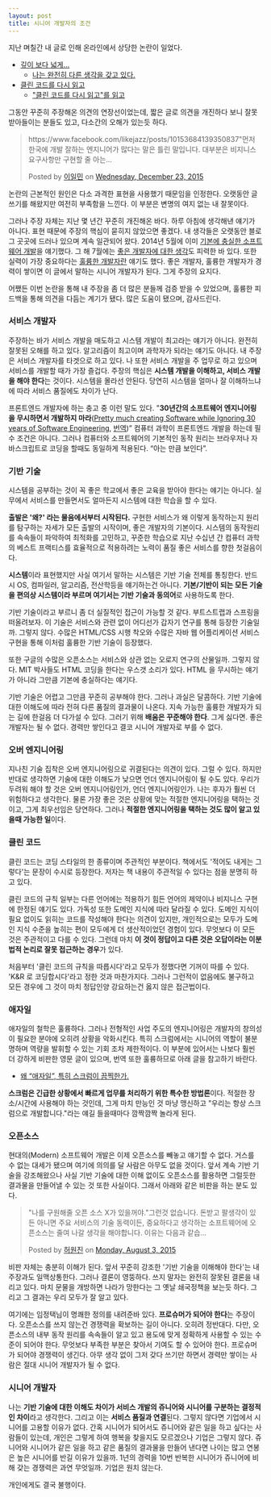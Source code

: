 ```yaml
---
layout: post
title: 시니어 개발자의 조건
---
```


지난 며칠간 내 글로 인해 온라인에서 상당한 논란이 일었다.

- [깊이 보다 넓게...](https://brunch.co.kr/@bwcho75/3)
  - [나는 완전히 다른 생각을 갖고 있다.](http://likejazz.com/post/135807593988/%EA%B9%8A%EC%9D%B4-%EB%B3%B4%EB%8B%A4-%EB%84%93%EA%B2%8C)
- [클린 코드를 다시 읽고](http://likejazz.com/post/136399435650/%ED%81%B4%EB%A6%B0-%EC%BD%94%EB%93%9C%EB%A5%BC-%EB%8B%A4%EC%8B%9C-%EC%9D%BD%EA%B3%A0)
  - ["클린 코드를 다시 읽고"를 읽고](https://brunch.co.kr/@cleancode/19)

그동안 꾸준히 주장해온 의견의 연장선이었는데, 짧은 글로 의견을 개진하다 보니 잘못 받아들이는 분들도 있고, 다소간의 오해가 있는듯 하다.

<div id="fb-root"></div><script>(function(d, s, id) {  var js, fjs = d.getElementsByTagName(s)[0];  if (d.getElementById(id)) return;  js = d.createElement(s); js.id = id;  js.src = "//connect.facebook.net/en_US/sdk.js#xfbml=1&version=v2.3";  fjs.parentNode.insertBefore(js, fjs);}(document, 'script', 'facebook-jssdk'));</script><div class="fb-post" data-href="https://www.facebook.com/tobyilee/posts/10206301557872407" data-width="500"><div class="fb-xfbml-parse-ignore"><blockquote cite="https://www.facebook.com/tobyilee/posts/10206301557872407"><p>https://www.facebook.com/likejazz/posts/10153684139350837&quot;&#xba3c;&#xc800; &#xd55c;&#xad6d;&#xc5d0; &#xac1c;&#xbc1c; &#xc798;&#xd558;&#xb294; &#xc5d4;&#xc9c0;&#xb2c8;&#xc5b4;&#xac00; &#xb9ce;&#xb2e4;&#xb294; &#xb9d0;&#xc740; &#xd2c0;&#xb9b0; &#xb9d0;&#xc785;&#xb2c8;&#xb2e4;. &#xb300;&#xbd80;&#xbd84;&#xc740; &#xbe44;&#xc9c0;&#xb2c8;&#xc2a4; &#xc694;&#xad6c;&#xc0ac;&#xd56d;&#xb9cc; &#xad6c;&#xd604;&#xd560; &#xc904; &#xc544;&#xb294;...</p>Posted by <a href="https://www.facebook.com/tobyilee">이일민</a> on&nbsp;<a href="https://www.facebook.com/tobyilee/posts/10206301557872407">Wednesday, December 23, 2015</a></blockquote></div></div>

논란의 근본적인 원인은 다소 과격한 표현을 사용했기 때문임을 인정한다. 오랫동안 글쓰기를 해왔지만 여전히 부족함을 느낀다. 이 부분은 변명의 여지 없는 내 잘못이다.

그러나 주장 자체는 지난 몇 년간 꾸준히 개진해온 바다. 하루 아침에 생각해낸 얘기가 아니다. 표현 때문에 주장의 핵심이 묻히지 않았으면 좋겠다. 내 생각들은 오랫동안 블로그 곳곳에 드러나 있으며 계속 일관되어 왔다. 2014년 5월에 이미 [기본에 충실한 소프트웨어 개발](http://likejazz.com/post/87294920640/%EA%B8%B0%EB%B3%B8%EC%97%90-%EC%B6%A9%EC%8B%A4%ED%95%9C-%EC%86%8C%ED%94%84%ED%8A%B8%EC%9B%A8%EC%96%B4-%EA%B0%9C%EB%B0%9C)을 얘기했다. 그 해 7월에는 [좋은 개발자에 대한 생각](http://likejazz.com/post/93164295865/%EC%A2%8B%EC%9D%80-%EA%B0%9C%EB%B0%9C%EC%9E%90%EC%97%90-%EB%8C%80%ED%95%9C-%EC%83%9D%EA%B0%81)도 피력한 바 있다. 또한 실력이 가장 중요하다는 [훌륭한 개발자란](http://likejazz.com/post/130723706880/%ED%9B%8C%EB%A5%AD%ED%95%9C-%EA%B0%9C%EB%B0%9C%EC%9E%90%EB%9E%80) 얘기도 했다. 좋은 개발자, 훌륭한 개발자가 경력이 쌓이면 이 글에서 말하는 시니어 개발자가 된다. 그게 주장의 요지다.

어쨌든 이번 논란을 통해 내 주장을 좀 더 많은 분들께 검증 받을 수 있었으며, 훌륭한 피드백을 통해 의견을 다듬는 계기가 됐다. 많은 도움이 됐으며, 감사드린다.

### 서비스 개발자

주장하는 바가 서비스 개발을 매도하고 시스템 개발이 최고라는 얘기가 아니다. 완전히 잘못된 오해를 하고 있다. 알고리즘이 최고이며 과학자가 되라는 얘기도 아니다. 내 주장은 서비스 개발자를 타겟으로 하고 있다. 나 또한 서비스 개발을 주 업무로 하고 있으며 서비스를 개발할 때가 가장 즐겁다. 주장의 핵심은 **시스템 개발을 이해하고, 서비스 개발을 해야 한다**는 것이다. 시스템을 몰라선 안된다. 당연히 시스템을 얼마나 잘 이해하느냐에 따라 서비스 품질에도 차이가 난다.

프론트엔드 개발자에 하는 충고 중 이런 말도 있다. "**30년간의 소프트웨어 엔지니어링을 무시하면서 개발하지 마라**([Pretty much creating Software while Ignoring 30 years of Software Engineering](https://jjperezaguinaga.com/2014/03/19/why-cant-we-find-front-end-developers/), [번역](https://taegon.kim/archives/4810))” 컴퓨터 과학이 프론트엔드 개발을 하는데 필수 조건은 아니다. 그러나 컴퓨터와 소프트웨어의 기본적인 동작 원리는 브라우저나 자바스크립트로 코딩을 할때도 동일하게 적용된다. “아는 만큼 보인다”.

### 기반 기술

시스템을 공부하는 것이 꼭 좋은 학교에서 좋은 교육을 받아야 한다는 얘기는 아니다. 실무에서 서비스를 만들면서도 얼마든지 시스템에 대한 학습을 할 수 있다.

**출발은 '왜?' 라는 물음에서부터 시작된다.** 구현한 서비스가 왜 이렇게 동작하는지 원리를 탐구하는 자세가 모든 출발의 시작이며, 좋은 개발자의 기본이다. 시스템의 동작원리를 속속들이 파악하여 최적화를 고민하고, 꾸준한 학습으로 지난 수십년 간 컴퓨터 과학의 베스트 프랙티스를 효율적으로 적용하려는 노력이 품질 좋은 서비스를 향한 첫걸음이다.

**시스템**이라 표현했지만 사실 여기서 말하는 시스템은 기반 기술 전체를 통칭한다. 반드시 OS, 컴파일러, 알고리즘, 전산학등을 얘기하는건 아니다. **기본/기반이 되는 모든 기술을 편의상 시스템이라 부르며 여기서는 기반 기술과 동의어**로 사용하도록 한다.

기반 기술이라고 부르니 좀 더 실질적인 접근이 가능할 것 같다. 부트스트랩과 스프링을 떠올려보자. 이 기술은 서비스와 관련 없이 어디선가 갑자기 연구를 통해 등장한 기술일까. 그렇지 않다. 수많은 HTML/CSS 시행 착오와 수많은 자바 웹 어플리케이션 서비스 구현을 통해 이처럼 훌륭한 기반 기술이 등장했다.

또한 구글의 수많은 오픈소스는 서비스와 상관 없는 오로지 연구의 산물일까. 그렇지 않다. MIT 박사들도 HTML 코딩을 한다는 우스갯 소리가 있다. HTML 을 무시하는 얘기가 아니라 그만큼 기본에 충실하다는 얘기다.

기반 기술은 어렵고 그만큼 꾸준히 공부해야 한다. 그러나 과실은 달콤하다. 기반 기술에 대한 이해도에 따라 전혀 다른 품질의 결과물이 나온다. 지속 가능한 훌륭한 개발자가 되는 길에 한걸음 더 다가설 수 있다. 그러기 위해 **배움은 꾸준해야 한다**. 그게 싫다면. 좋은 개발자는 될 수 없다. 경력만 쌓인다고 결코 시니어 개발자로 부를 수 없다.

### 오버 엔지니어링

지나친 기술 집착은 오버 엔지니어링으로 귀결된다는 의견이 있다. 그럴 수 있다. 하지만 반대로 생각하면 기술에 대한 이해도가 낮으면 언더 엔지니어링이 될 수도 있다. 우리가 두려워 해야 할 것은 오버 엔지니어링인가, 언더 엔지니어링인가. 나는 후자가 훨씬 더 위험하다고 생각한다. 물론 가장 좋은 것은 상황에 맞는 적절한 엔지니어링을 택하는 것이고, 그게 최우선임은 당연하다. 그러나 **적절한 엔지니어링을 택하는 것도 많이 알고 있을때 가능한 일**이다.

### 클린 코드

클린 코드는 코딩 스타일의 한 종류이며 주관적인 부분이다. 책에서도 '적어도 내게는 그렇다'는 문장이 수시로 등장한다. 저자는 책 내용이 주관적일 수 있다는 점을 분명히 하고 있다. 

클린 코드의 규칙 일부는 다른 언어에는 적용하기 힘든 언어의 제약이나 비지니스 구현에 한정된 얘기도 있다. 가독성 또한 도메인 지식에 따라 달라질 수 있다. 도메인 지식이 필요 없이도 읽히는 코드를 작성해야 한다는 의견이 있지만, 개인적으로는 모두가 도메인 지식 수준을 높히는 편이 모두에게 더 생산적이었던 경험이 있다. 무엇보다 이 모든 것은 주관적이고 다를 수 있다. 그런데 마치 **이 것이 정답이고 다른 것은 오답이라는 이분법적 논리로 잘못 접근하는 경우**가 있다.

처음부터 '클린 코드의 규칙을 따릅시다'라고 모두가 정했다면 기꺼이 따를 수 있다. 'K&R 로 코딩합시다'라고 정한 것과 마찬가지다. 그러나 그런적이 없음에도 불구하고 모든 경우에 그 것이 마치 정답인양 강요하는건 옳지 않은 접근법이다.

### 애자일

애자일의 철학은 훌륭하다. 그러나 전형적인 사업 주도의 엔지니어링은 개발자의 창의성이 필요한 분야에 오히려 상황을 악화시킨다. 특히 스크럼에서는 시니어의 역할이 불분명하며 역량을 발휘할 수 있는 기회 조차 제한적이다. 이 부분에 있어서는 나보다 훨씬 더 강하게 비판한 영문 글이 있으며, 번역 또한 훌륭하므로 아래 글을 참고하기 바란다.

- [왜 “애자일”, 특히 스크럼이 끔찍한가.](http://likejazz.com/post/136463711830/%EC%99%9C-%EC%95%A0%EC%9E%90%EC%9D%BC-%ED%8A%B9%ED%9E%88-%EC%8A%A4%ED%81%AC%EB%9F%BC%EC%9D%B4-%EB%81%94%EC%B0%8D%ED%95%9C%EA%B0%80)

**스크럼은 긴급한 상황에서 빠르게 업무를 처리하기 위한 특수한 방법론**이다. 적절한 장소/시간에 사용해야 하는 것인데, 그게 마치 만능인 것 마냥 맹신하고 "우리는 항상 스크럼으로 개발합니다."라는 얘길 들을때마다 깜짝깜짝 놀라게 된다.

### 오픈소스

현대의(Modern) 소프트웨어 개발은 이제 오픈소스를 빼놓고 얘기할 수 없다. 거스를 수 없는 대세가 됐으며 여기에 의의를 달 사람은 아무도 없을 것이다. 앞서 계속 기반 기술을 강조해왔으나 사실 기반 기술에 대한 이해 없이도 오픈소스를 활용하면 그럴듯한 결과물을 만들어낼 수 있는 것 또한 사실이다. 그래서 아래와 같은 비판을 하는 분도 있다.

<div id="fb-root"></div><script>(function(d, s, id) {  var js, fjs = d.getElementsByTagName(s)[0];  if (d.getElementById(id)) return;  js = d.createElement(s); js.id = id;  js.src = "//connect.facebook.net/en_US/sdk.js#xfbml=1&version=v2.3";  fjs.parentNode.insertBefore(js, fjs);}(document, 'script', 'facebook-jssdk'));</script><div class="fb-post" data-href="https://www.facebook.com/baramnemse/posts/1664594133771174" data-width="500"><div class="fb-xfbml-parse-ignore"><blockquote cite="https://www.facebook.com/baramnemse/posts/1664594133771174"><p>&quot;&#xb098;&#xb97c; &#xad6c;&#xc6d0;&#xd574;&#xc904; &#xc624;&#xd508; &#xc18c;&#xc2a4; X&#xac00; &#xc788;&#xc744;&#xaebc;&#xc57c;.&quot;&#xadf8;&#xb7f0;&#xac83; &#xc5c6;&#xc2b5;&#xb2c8;&#xb2e4;. &#xb3c8;&#xbc1b;&#xace0; &#xd314;&#xc0dd;&#xac01;&#xc774; &#xc788;&#xb4e0; &#xc544;&#xb2c8;&#xba74; &#xc8fc;&#xc694; &#xc11c;&#xbe44;&#xc2a4;&#xc758; &#xae30;&#xc220; &#xb3d9;&#xb825;&#xc774;&#xb4e0;, &#xc911;&#xc694;&#xd558;&#xb2e4;&#xace0; &#xc0dd;&#xac01;&#xd558;&#xb294; &#xc18c;&#xd504;&#xd2b8;&#xc6e8;&#xc5b4;&#xc5d0; &#xc624;&#xd508;&#xc18c;&#xc2a4;&#xb294; &#xc904;&#xc5ec; &#xb098;&#xac08; &#xc0dd;&#xac01;&#xc744; &#xd574;&#xc57c;&#xd569;&#xb2c8;&#xb2e4;. &#xc774;&#xc720;&#xb294; &#xb2e4;&#xc74c;&#xacfc; &#xac19;&#xc2b5;...</p>Posted by <a href="https://www.facebook.com/baramnemse">허원진</a> on&nbsp;<a href="https://www.facebook.com/baramnemse/posts/1664594133771174">Monday, August 3, 2015</a></blockquote></div></div>

비판 자체는 충분히 이해가 된다. 앞서 꾸준히 강조한 '기반 기술을 이해해야 한다'는 내 주장과도 일맥상통한다. 그러나 결론이 영뚱하다. 쓰지 말자는 완전히 잘못된 결론을 내리고 있다. 마치 문물을 개방하면 나라가 망한다는 그 옛날 쇄국정책을 보는듯 하다. 그리고 그 결과는 우리 모두가 잘 알고 있다.

여기에는 임정택님이 명쾌한 정의를 내려준바 있다. **프로슈머가 되어야 한다**는 주장이다. 오픈소스를 쓰지 않는건 경쟁력을 확보하는 길이 아니다. 오히려 정반대다. 다만, 오픈소스의 내부 동작 원리를 속속들이 알고 있고 용도에 맞게 정확하게 사용할 수 있는 수준이 되어야 한다. 무엇보다 부족한 부분은 찾아서 기여도 할 수 있어야 한다. 프로슈머가 되어야 경쟁력이 생긴다. 아무 생각 없이 그저 갖다 쓰기만 하면서 경력만 쌓이는 사람은 절대 시니어 개발자가 될 수 없다.

### 시니어 개발자

나는 **기반 기술에 대한 이해도 차이가 서비스 개발의 쥬니어와 시니어를 구분하는 결정적인 차이**라고 생각한다. 그리고 이는 **서비스 품질과 연결**된다. 그렇지 않다면 기업에서 시니어를 고용할 이유가 없다. 간혹 시니어가 되어서도 쥬니어와 같은 일을 하고 싶다는 사람들이 있는데, 개인은 그렇게 하여 행복을 찾을지도 모르겠으나 기업은 그렇지 않다. 쥬니어와 시니어가 같은 일을 하고 같은 품질의 결과물을 만들어 낸다면 나이는 많고 연봉은 높은 시니어를 반길 이유가 있을까. 1년의 경력을 10번 반복한 시니어가 쥬니어에 비해 갖는 경쟁력은 과연 무엇일까. 기업은 원치 않는다.

개인에게도 결국 불행이다.